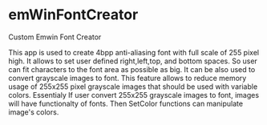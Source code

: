 # emWinFontCreator
 Custom Emwin Font Creator
 
 This app is used to create 4bpp anti-aliasing font with full scale of 255 pixel high. It allows to set user defined right,left,top, and bottom spaces. So user can fit characters to the font area as possible as big. It can be also used to convert grayscale images to font. This feature allows to reduce memory usage of 255x255 pixel grayscale images that should be used with variable colors. Essentialy If user convert 255x255 grayscale images to font, images will have functionalty of fonts. Then SetColor functions can manipulate image's colors.
